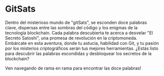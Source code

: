 # GitSats
Dentro del misterioso mundo de "gitSats", se esconden doce palabras clave, dispersas entre las sombras del código y los enigmas de la tecnología blockchain. Cada palabra descubierta te acerca a desvelar "El Secreto Satoshi", una promesa de revolución en la criptomoneda. Embárcate en esta aventura, donde tu astucia, habilidad con Git, y tu pasión por los misterios criptográficos serán tus mejores herramientas. ¿Estás listo para descubrir las palabras escondidas y desbloquear los secretos de la blockchain?

Ven navegando de rama en rama para encontrar las doce palabras!
